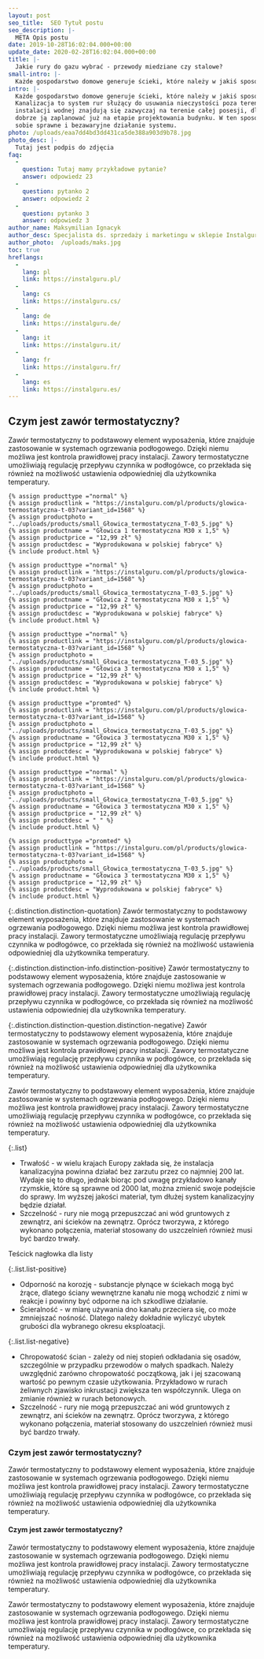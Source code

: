 ```yaml
---
layout: post
seo_title:  SEO Tytuł postu
seo_description: |-
  META Opis postu
date: 2019-10-28T16:02:04.000+00:00
update_date: 2020-02-28T16:02:04.000+00:00
title: |-
  Jakie rury do gazu wybrać - przewody miedziane czy stalowe?
small-intro: |-
  Każde gospodarstwo domowe generuje ścieki, które należy w jakiś sposób odprowadzić.
intro: |-
  Każde gospodarstwo domowe generuje ścieki, które należy w jakiś sposób odprowadzić.
  Kanalizacja to system rur służący do usuwania nieczystości poza teren budynku. Elementy
  instalacji wodnej znajdują się zazwyczaj na terenie całej posesji, dlatego warto
  dobrze ją zaplanować już na etapie projektowania budynku. W ten sposób zapewnisz
  sobie sprawne i bezawaryjne działanie systemu.
photo: /uploads/eaa7dd4bd3dd431ca5de388a903d9b78.jpg
photo_desc: |-
  Tutaj jest podpis do zdjęcia
faq:
  -
    question: Tutaj mamy przykładowe pytanie?
    answer: odpowiedz 23
  -
    question: pytanko 2
    answer: odpowiedz 2
  -
    question: pytanko 3
    answer: odpowiedz 3
author_name: Maksymilian Ignacyk
author_desc: Specjalista ds. sprzedaży i marketingu w sklepie Instalguru
author_photo:  /uploads/maks.jpg
toc: true
hreflangs:
  -
    lang: pl
    link: https://instalguru.pl/
  -
    lang: cs
    link: https://instalguru.cs/
  -
    lang: de
    link: https://instalguru.de/
  -
    lang: it
    link: https://instalguru.it/
  -
    lang: fr
    link: https://instalguru.fr/
  -
    lang: es
    link: https://instalguru.es/
---
```

## Czym jest zawór termostatyczny?

Zawór termostatyczny to podstawowy element wyposażenia, które znajduje zastosowanie w systemach ogrzewania podłogowego. Dzięki niemu możliwa jest kontrola prawidłowej pracy instalacji. Zawory termostatyczne umożliwiają regulację przepływu czynnika w podłogówce, co przekłada się również na możliwość ustawienia odpowiedniej dla użytkownika temperatury.

<div class="flex-wrapper">
  <div class="flex-container">

    {% assign producttype ="normal" %}
    {% assign productlink = "https://instalguru.com/pl/products/glowica-termostatyczna-t-03?variant_id=1568" %}
    {% assign productphoto = "../uploads/products/small_Głowica_termostatyczna_T-03_5.jpg" %}
    {% assign productname = "Głowica 1 termostatyczna M30 x 1,5" %}
    {% assign productprice = "12,99 zł" %}
    {% assign productdesc = "Wyprodukowana w polskiej fabryce" %}
    {% include product.html %}

    {% assign producttype ="normal" %}
    {% assign productlink = "https://instalguru.com/pl/products/glowica-termostatyczna-t-03?variant_id=1568" %}
    {% assign productphoto = "../uploads/products/small_Głowica_termostatyczna_T-03_5.jpg" %}
    {% assign productname = "Głowica 2 termostatyczna M30 x 1,5" %}
    {% assign productprice = "12,99 zł" %}
    {% assign productdesc = "Wyprodukowana w polskiej fabryce" %}
    {% include product.html %}

    {% assign producttype ="normal" %}
    {% assign productlink = "https://instalguru.com/pl/products/glowica-termostatyczna-t-03?variant_id=1568" %}
    {% assign productphoto = "../uploads/products/small_Głowica_termostatyczna_T-03_5.jpg" %}
    {% assign productname = "Głowica 3 termostatyczna M30 x 1,5" %}
    {% assign productprice = "12,99 zł" %}
    {% assign productdesc = "Wyprodukowana w polskiej fabryce" %}
    {% include product.html %}
  
    {% assign producttype ="promted" %}
    {% assign productlink = "https://instalguru.com/pl/products/glowica-termostatyczna-t-03?variant_id=1568" %}
    {% assign productphoto = "../uploads/products/small_Głowica_termostatyczna_T-03_5.jpg" %}
    {% assign productname = "Głowica 3 termostatyczna M30 x 1,5" %}
    {% assign productprice = "12,99 zł" %}
    {% assign productdesc = "Wyprodukowana w polskiej fabryce" %}
    {% include product.html %}

    {% assign producttype ="normal" %}
    {% assign productlink = "https://instalguru.com/pl/products/glowica-termostatyczna-t-03?variant_id=1568" %}
    {% assign productphoto = "../uploads/products/small_Głowica_termostatyczna_T-03_5.jpg" %}
    {% assign productname = "Głowica 3 termostatyczna M30 x 1,5" %}
    {% assign productprice = "12,99 zł" %}
    {% assign productdesc = " " %}
    {% include product.html %}
  
    {% assign producttype ="promted" %}
    {% assign productlink = "https://instalguru.com/pl/products/glowica-termostatyczna-t-03?variant_id=1568" %}
    {% assign productphoto = "../uploads/products/small_Głowica_termostatyczna_T-03_5.jpg" %}
    {% assign productname = "Głowica 3 termostatyczna M30 x 1,5" %}
    {% assign productprice = "12,99 zł" %}
    {% assign productdesc = "Wyprodukowana w polskiej fabryce" %}
    {% include product.html %}

  </div>
</div>

{:.distinction.distinction-quotation}
Zawór termostatyczny to podstawowy element wyposażenia, które znajduje zastosowanie w systemach ogrzewania podłogowego. Dzięki niemu możliwa jest kontrola prawidłowej pracy instalacji. Zawory termostatyczne umożliwiają regulację przepływu czynnika w podłogówce, co przekłada się również na możliwość ustawienia odpowiedniej dla użytkownika temperatury.

{:.distinction.distinction-info.distinction-positive}
Zawór termostatyczny to podstawowy element wyposażenia, które znajduje zastosowanie w systemach ogrzewania podłogowego. Dzięki niemu możliwa jest kontrola prawidłowej pracy instalacji. Zawory termostatyczne umożliwiają regulację przepływu czynnika w podłogówce, co przekłada się również na możliwość ustawienia odpowiedniej dla użytkownika temperatury.

{:.distinction.distinction-question.distinction-negative}
Zawór termostatyczny to podstawowy element wyposażenia, które znajduje zastosowanie w systemach ogrzewania podłogowego. Dzięki niemu możliwa jest kontrola prawidłowej pracy instalacji. Zawory termostatyczne umożliwiają regulację przepływu czynnika w podłogówce, co przekłada się również na możliwość ustawienia odpowiedniej dla użytkownika temperatury.

Zawór termostatyczny to podstawowy element wyposażenia, które znajduje zastosowanie w systemach ogrzewania podłogowego. Dzięki niemu możliwa jest kontrola prawidłowej pracy instalacji. Zawory termostatyczne umożliwiają regulację przepływu czynnika w podłogówce, co przekłada się również na możliwość ustawienia odpowiedniej dla użytkownika temperatury.

{:.list}
* Trwałość - w wielu krajach Europy zakłada się, że instalacja kanalizacyjna powinna działać bez zarzutu przez co najmniej 200 lat. Wydaje się to długo, jednak biorąc pod uwagę przykładowo kanały rzymskie, które są sprawne od 2000 lat, można zmienić swoje podejście do sprawy. Im wyższej jakości materiał, tym dłużej system kanalizacyjny będzie działał.
* Szczelność - rury nie mogą przepuszczać ani wód gruntowych z zewnątrz, ani ścieków na zewnątrz. Oprócz tworzywa, z którego wykonano połączenia, materiał stosowany do uszczelnień również musi być bardzo trwały.

Teścick nagłowka dla listy

{:.list.list-positive}
* Odporność na korozję - substancje płynące w ściekach mogą być żrące, dlatego ściany wewnętrzne kanału nie mogą wchodzić z nimi w reakcje i powinny być odporne na ich szkodliwe działanie.
* Ścieralność - w miarę używania dno kanału przeciera się, co może zmniejszać nośność. Dlatego należy dokładnie wyliczyć ubytek grubości dla wybranego okresu eksploatacji.

{:.list.list-negative}
* Chropowatość ścian - zależy od niej stopień odkładania się osadów, szczególnie w przypadku przewodów o małych spadkach. Należy uwzględnić zarówno chropowatość początkową, jak i jej szacowaną wartość po pewnym czasie użytkowania. Przykładowo w rurach żeliwnych zjawisko inkrustacji zwiększa ten współczynnik. Ulega on zmianie również w rurach betonowych.
* Szczelność - rury nie mogą przepuszczać ani wód gruntowych z zewnątrz, ani ścieków na zewnątrz. Oprócz tworzywa, z którego wykonano połączenia, materiał stosowany do uszczelnień również musi być bardzo trwały.

### Czym jest zawór termostatyczny?

Zawór termostatyczny to podstawowy element wyposażenia, które znajduje zastosowanie w systemach ogrzewania podłogowego. Dzięki niemu możliwa jest kontrola prawidłowej pracy instalacji. Zawory termostatyczne umożliwiają regulację przepływu czynnika w podłogówce, co przekłada się również na możliwość ustawienia odpowiedniej dla użytkownika temperatury.

#### Czym jest zawór termostatyczny?

Zawór termostatyczny to podstawowy element wyposażenia, które znajduje zastosowanie w systemach ogrzewania podłogowego. Dzięki niemu możliwa jest kontrola prawidłowej pracy instalacji. Zawory termostatyczne umożliwiają regulację przepływu czynnika w podłogówce, co przekłada się również na możliwość ustawienia odpowiedniej dla użytkownika temperatury.

Zawór termostatyczny to podstawowy element wyposażenia, które znajduje zastosowanie w systemach ogrzewania podłogowego. Dzięki niemu możliwa jest kontrola prawidłowej pracy instalacji. Zawory termostatyczne umożliwiają regulację przepływu czynnika w podłogówce, co przekłada się również na możliwość ustawienia odpowiedniej dla użytkownika temperatury.